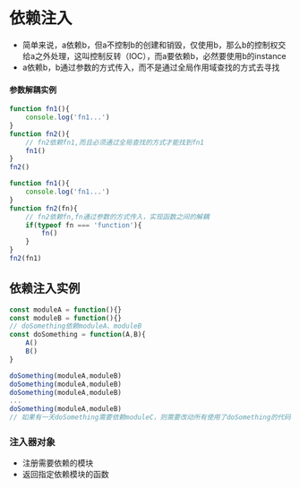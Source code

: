 # 依赖注入
  - 简单来说，a依赖b，但a不控制b的创建和销毁，仅使用b，那么b的控制权交给a之外处理，这叫控制反转（IOC），而a要依赖b，必然要使用b的instance
  - a依赖b，b通过参数的方式传入，而不是通过全局作用域查找的方式去寻找
#### 参数解耦实例
```js
function fn1(){
    console.log('fn1...')
}
function fn2(){
    // fn2依赖fn1,而且必须通过全局查找的方式才能找到fn1
    fn1()
}
fn2()
```
```js
function fn1(){
    console.log('fn1...')
}
function fn2(fn){
    // fn2依赖fn,fn通过参数的方式传入，实现函数之间的解耦
    if(typeof fn === 'function'){
        fn()
    }
}
fn2(fn1)
```

## 依赖注入实例
```js
const moduleA = function(){}
const moduleB = function(){}
// doSomething依赖moduleA、moduleB
const doSomething = function(A,B){
    A()
    B()
}

doSomething(moduleA,moduleB)
doSomething(moduleA,moduleB)
doSomething(moduleA,moduleB)
...
doSomething(moduleA,moduleB)
// 如果有一天doSomething需要依赖moduleC，则需要改动所有使用了doSomething的代码，为了避免这种情况，需要使用到依赖注入
```
### 注入器对象
  - 注册需要依赖的模块
  - 返回指定依赖模块的函数
```js

```